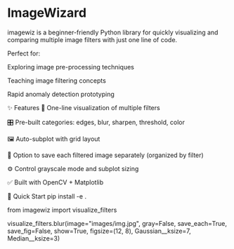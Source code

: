 # ImageWizard
 imagewiz is a beginner-friendly Python library for quickly visualizing and comparing multiple image filters with just one line of code.


Perfect for:

Exploring image pre-processing techniques

Teaching image filtering concepts

Rapid anomaly detection prototyping


✨ Features
🧠 One-line visualization of multiple filters

🎛️ Pre-built categories: edges, blur, sharpen, threshold, color

🖼️ Auto-subplot with grid layout

📂 Option to save each filtered image separately (organized by filter)

⚙️ Control grayscale mode and subplot sizing

✅ Built with OpenCV + Matplotlib


🚀 Quick Start
pip install -e .

from imagewiz import visualize_filters

visualize_filters.blur(image="images/img.jpg", gray=False, save_each=True, save_fig=False, show=True, figsize=(12, 8), Gaussian__ksize=7, Median__ksize=3)
